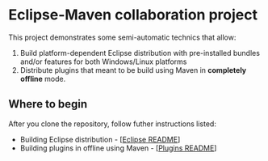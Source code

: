 # Eclipse-Maven collaboration project

This project demonstrates some semi-automatic technics that allow:

  1. Build platform-dependent Eclipse distribution with pre-installed bundles and/or features for both Windows/Linux platforms
  2. Distribute plugins that meant to be build using Maven in **completely offline** mode.


## Where to begin

After you clone the repository, follow futher instructions listed:

  * Building Eclipse distribution - [[Eclipse README](eclise/README.md)]
  * Building plugins in offline using Maven - [[Plugins README](plugins/README.md)]
